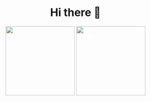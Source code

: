 <h1 align= center>
  Hi there 👋
 </h1>

<div align=center>
  <a hrfe="https://github.com/AngelaMunante">
    <img height="180em" src="https://github-readme-stats.vercel.app/api/top-langs/?username=AngelaMunante&layout=compact&theme=material-palenight&bg_color=00000000"/>
  </a>
  <a hrfe="https://github.com/AngelaMunante">
    <img height="180em" src="https://github-readme-stats.vercel.app/api?username=AngelaMunante&show_icons=true&theme=material-palenight&bg_color=00000000&include_all_commits=true"/>
  </a>
</div>


<!--
**AngelaMunante/AngelaMunante** is a ✨ _special_ ✨ repository because its `README.md` (this file) appears on your GitHub profile.

Here are some ideas to get you started:

- 🔭 I’m currently working on ...
- 🌱 I’m currently learning ...
- 👯 I’m looking to collaborate on ...
- 🤔 I’m looking for help with ...
- 💬 Ask me about ...
- 📫 How to reach me: ...
- 😄 Pronouns: ...
- ⚡ Fun fact: ...
-->
